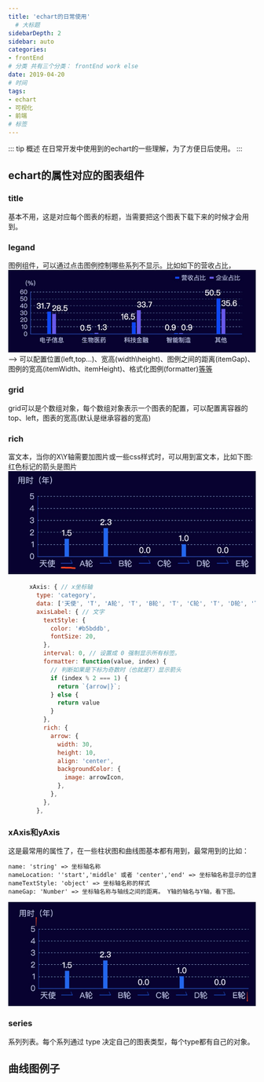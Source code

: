 ```yaml
---
title: 'echart的日常使用'
  # 大标题
sidebarDepth: 2
sidebar: auto
categories: 
- frontEnd
# 分类 共有三个分类： frontEnd work else
date: 2019-04-20
# 时间
tags:
- echart
- 可视化
- 前端
# 标签
---
```


::: tip 概述
在日常开发中使用到的echart的一些理解，为了方便日后使用。
:::

## echart的属性对应的图表组件
### title 
基本不用，这是对应每个图表的标题，当需要把这个图表下载下来的时候才会用到。
### legand
图例组件，可以通过点击图例控制哪些系列不显示。比如如下的营收占比，
![](../../.vuepress/public/echart1.jpg) -->
可以配置位置(left,top...)、宽高(width\height)、图例之间的距离(itemGap)、图例的宽高(itemWidth、itemHeight)、格式化图例(formatter)[等等](https://www.echartsjs.com/option.html#legend)<br>
### grid
grid可以是个数组对象，每个数组对象表示一个图表的配置，可以配置离容器的top、left，图表的宽高(默认是继承容器的宽高)
### rich
富文本，当你的X\Y轴需要加图片或一些css样式时，可以用到富文本，比如下图:红色标记的箭头是图片
![](../../.vuepress/public/echart2.png)
```js
      xAxis: { // x坐标轴
        type: 'category',
        data: ['天使', 'T', 'A轮', 'T', 'B轮', 'T', 'C轮', 'T', 'D轮', 'T', 'E轮'],
        axisLabel: { // 文字
          textStyle: {
            color: '#b5bddb',
            fontSize: 20,
          },
          interval: 0, // 设置成 0 强制显示所有标签。
          formatter: function(value, index) {
            // 判断如果是下标为奇数时（也就是T）显示箭头
            if (index % 2 === 1) {
              return `{arrow|}`;
            } else {
              return value
            }
          },
          rich: {
            arrow: {
              width: 30,
              height: 10,
              align: 'center',
              backgroundColor: {
                image: arrowIcon,
              },
            },
          },
        },
```
### xAxis和yAxis
这是最常用的属性了，在一些柱状图和曲线图基本都有用到，最常用到的比如：<br>
``` html
name: 'string' => 坐标轴名称
nameLocation: ''start','middle' 或者 'center','end' => 坐标轴名称显示的位置
nameTextStyle: 'object' => 坐标轴名称的样式
nameGap: 'Number' => 坐标轴名称与轴线之间的距离。 Y轴的轴名与Y轴，看下图。
```
![](../../.vuepress/public/echart3.png)
### series
系列列表。每个系列通过 type 决定自己的图表类型，每个type都有自己的对象。
## 曲线图例子



